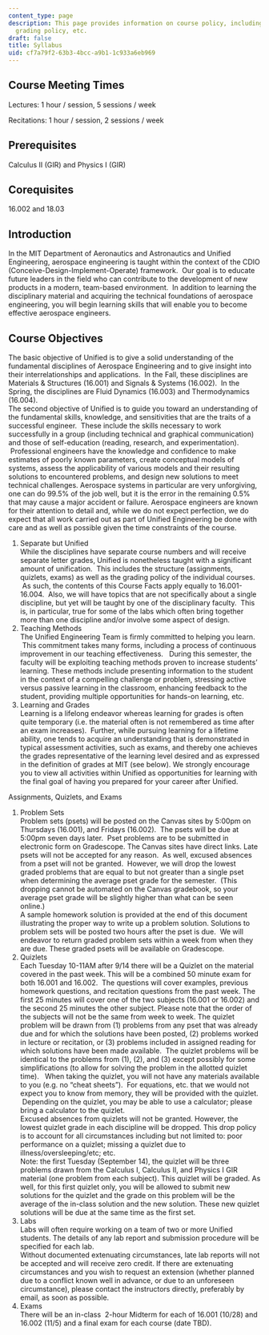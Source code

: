 ```yaml
---
content_type: page
description: This page provides information on course policy, including course objectives,
  grading policy, etc.
draft: false
title: Syllabus
uid: cf7a79f2-63b3-4bcc-a9b1-1c933a6eb969
---
```

## Course Meeting Times

Lectures: 1 hour / session, 5 sessions / week

Recitations: 1 hour / session, 2 sessions / week

## Prerequisites

Calculus II (GIR) and Physics I (GIR)

## Corequisites

16.002 and 18.03

## Introduction

In the MIT Department of Aeronautics and Astronautics and Unified Engineering, aerospace engineering is taught within the context of the CDIO (Conceive-Design-Implement-Operate) framework.  Our goal is to educate future leaders in the field who can contribute to the development of new products in a modern, team-based environment.  In addition to learning the disciplinary material and acquiring the technical foundations of aerospace engineering, you will begin learning skills that will enable you to become effective aerospace engineers.

## Course Objectives

The basic objective of Unified is to give a solid understanding of the fundamental disciplines of Aerospace Engineering and to give insight into their interrelationships and applications.  In the Fall, these disciplines are Materials & Structures (16.001) and Signals & Systems (16.002).  In the Spring, the disciplines are Fluid Dynamics (16.003) and Thermodynamics (16.004).      
The second objective of Unified is to guide you toward an understanding of the fundamental skills, knowledge, and sensitivities that are the traits of a successful engineer.  These include the skills necessary to work successfully in a group (including technical and graphical communication) and those of self-education (reading, research, and experimentation).  Professional engineers have the knowledge and confidence to make estimates of poorly known parameters, create conceptual models of systems, assess the applicability of various models and their resulting solutions to encountered problems, and design new solutions to meet technical challenges. Aerospace systems in particular are very unforgiving, one can do 99.5% of the job well, but it is the error in the remaining 0.5% that may cause a major accident or failure. Aerospace engineers are known for their attention to detail and, while we do not expect perfection, we do expect that all work carried out as part of Unified Engineering be done with care and as well as possible given the time constraints of the course. 

1. Separate but Unified     
    While the disciplines have separate course numbers and will receive separate letter grades, Unified is nonetheless taught with a significant amount of unification.  This includes the structure (assignments, quizlets, exams) as well as the grading policy of the individual courses.  As such, the contents of this Course Facts apply equally to 16.001-16.004.  Also, we will have topics that are not specifically about a single discipline, but yet will be taught by one of the disciplinary faculty.  This is, in particular, true for some of the labs which often bring together more than one discipline and/or involve some aspect of design.
2. Teaching Methods     
    The Unified Engineering Team is firmly committed to helping you learn.  This commitment takes many forms, including a process of continuous improvement in our teaching effectiveness.   During this semester, the faculty will be exploiting teaching methods proven to increase students’ learning. These methods include presenting information to the student in the context of a compelling challenge or problem, stressing active versus passive learning in the classroom, enhancing feedback to the student, providing multiple opportunities for hands-on learning, etc.
3. Learning and Grades     
    Learning is a lifelong endeavor whereas learning for grades is often quite temporary (i.e. the material often is not remembered as time after an exam increases).  Further, while pursuing learning for a lifetime ability, one tends to acquire an understanding that is demonstrated in typical assessment activities, such as exams, and thereby one achieves the grades representative of the learning level desired and as expressed in the definition of grades at MIT (see below). We strongly encourage you to view all activities within Unified as opportunities for learning with the final goal of having you prepared for your career after Unified.

Assignments, Quizlets, and Exams 

1. Problem Sets   
    Problem sets (psets) will be posted on the Canvas sites by 5:00pm on Thursdays (16.001), and Fridays (16.002).  The psets will be due at 5:00pm seven days later.  Pset problems are to be submitted in electronic form on Gradescope. The Canvas sites have direct links. Late psets will not be accepted for any reason.  As well, excused absences from a pset will not be granted.  However, we will drop the lowest graded problems that are equal to but not greater than a single pset when determining the average pset grade for the semester.  (This dropping cannot be automated on the Canvas gradebook, so your average pset grade will be slightly higher than what can be seen online.)   
    A sample homework solution is provided at the end of this document illustrating the proper way to write up a problem solution. Solutions to problem sets will be posted two hours after the pset is due.  We will endeavor to return graded problem sets within a week from when they are due. These graded psets will be available on Gradescope.
2. Quizlets   
    Each Tuesday 10-11AM after 9/14 there will be a Quizlet on the material covered in the past week. This will be a combined 50 minute exam for both 16.001 and 16.002.  The questions will cover examples, previous homework questions, and recitation questions from the past week. The first 25 minutes will cover one of the two subjects (16.001 or 16.002) and the second 25 minutes the other subject. Please note that the order of the subjects will not be the same from week to week. The quizlet problem will be drawn from (1) problems from any pset that was already due and for which the solutions have been posted, (2) problems worked in lecture or recitation, or (3) problems included in assigned reading for which solutions have been made available.  The quizlet problems will be identical to the problems from (1), (2), and (3) except possibly for some simplifications (to allow for solving the problem in the allotted quizlet time).   When taking the quizlet, you will not have any materials available to you (e.g. no “cheat sheets”).  For equations, etc. that we would not expect you to know from memory, they will be provided with the quizlet.  Depending on the quizlet, you may be able to use a calculator; please bring a calculator to the quizlet.   
    Excused absences from quizlets will not be granted. However, the lowest quizlet grade in each discipline will be dropped. This drop policy is to account for all circumstances including but not limited to: poor performance on a quizlet; missing a quizlet due to illness/oversleeping/etc; etc.   
    Note: the first Tuesday (September 14), the quizlet will be three problems drawn from the Calculus I, Calculus II, and Physics I GIR material (one problem from each subject). This quizlet will be graded. As well, for this first quizlet only, you will be allowed to submit new solutions for the quizlet and the grade on this problem will be the average of the in-class solution and the new solution. These new quizlet solutions will be due at the same time as the first set. 
3. Labs   
    Labs will often require working on a team of two or more Unified students. The details of any lab report and submission procedure will be specified for each lab.     
    Without documented extenuating circumstances, late lab reports will not be accepted and will receive zero credit. If there are extenuating circumstances and you wish to request an extension (whether planned due to a conflict known well in advance, or due to an unforeseen circumstance), please contact the instructors directly, preferably by email, as soon as possible.
4. Exams   
    There will be an in-class  2-hour Midterm for each of 16.001 (10/28) and 16.002 (11/5) and a final exam for each course (date TBD).